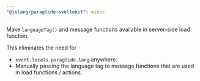 ```yaml
---
"@inlang/paraglide-sveltekit": minor
---
```


Make `languageTag()` and message functions available in server-side load function. 

This eliminates the need for 
- `event.locals.paraglide.lang` anywhere.
- Manually passing the language tag to message functions that are used in load functions / actions.